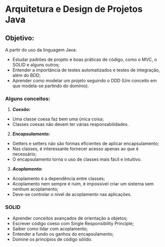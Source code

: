 # Arquitetura e Design de Projetos Java

## Objetivo:

A partir do uso da linguagem Java: 

- Estudar padrões de projeto e boas práticas de código, como o MVC, o SOLID e alguns outros;
- Entender a importância de testes automatizados e testes de integração, além do BDD;
- Aprender como modelar um projeto seguindo o DDD (Um conceito em que modela-se partindo do domínio).

### Alguns conceitos:

1. ***Coesão:*** 
- Uma classe coesa faz bem uma única coisa; 
- Classes coesas não devem ter várias responsabilidades. 

2. ***Encapsulamento:*** 
- Getters e setters não são formas eficientes de aplicar encapsulamento;
- Nas classes, é interessante fornecer acesso apenas ao que é necessário;
- O encapsulamento torna o uso de classes mais fácil e intuitivo.

3. ***Acoplamento:***
- Acoplamento é a dependência entre classes;
- Acoplamento nem sempre é ruim, é impossível criar um sistema sem nenhum acoplamento;
- Deve-se controlar o nível de acoplamento nas aplicações.

### SOLID

- Aprender conceitos avançados de orientação a objetos;
- Escrever código coeso com Single Responsibility Principle;
- Saiber como lidar com acoplamento; 
- Entender a fundo os ganhos do encapsulamento; 
- Domine os princípios de código sólido.